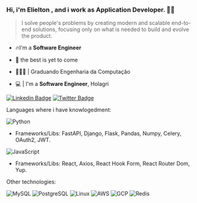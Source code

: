 
### Hi, i'm Elielton , and i work as Application Developer. 👨‍💻

> I solve people's problems by creating modern and scalable end-to-end solutions, focusing only on what is needed to build and evolve the product.

* 🔥I'm a **Software Engineer**

* 💬 the best is yet to come
* 👨🏻‍💻  | Graduando Engenharia da Computação <br />
* 💻 | I'm a **Software Engineer**, Holagri

[![Linkedin Badge](https://img.shields.io/badge/-LinkedIn-blue?style=flat-square&logo=Linkedin&logoColor=white&link=https://www.linkedin.com/in/elieltonbueno/)](https://www.linkedin.com/in/elieltonbueno/)
[![Twitter Badge](https://img.shields.io/badge/-Twitter-1ca0f1?style=flat-square&labelColor=1ca0f1&logo=twitter&logoColor=white&link=https://twitter.com/ELIELTONBUENO4)](https://twitter.com/ElieltonBuenoh2)

Languages where i have knowlogedment:

![Python](https://img.shields.io/badge/Python-14354C?style=for-the-badge&logo=python&logoColor=white)
- Frameworks/Libs: FastAPI, Django, Flask, Pandas, Numpy, Celery, OAuth2, JWT.

![JavaScript](https://img.shields.io/badge/JavaScript-323330?style=for-the-badge&logo=javascript&logoColor=F7DF1E)
- Frameworks/Libs: React, Axios, React Hook Form, React Router Dom, Yup.

Other technologies:

![MySQL](https://img.shields.io/badge/MySQL-00000F?style=for-the-badge&logo=mysql&logoColor=white)
![PostgreSQL](https://img.shields.io/badge/PostgreSQL-316192?style=for-the-badge&logo=postgresql&logoColor=white)
![Linux](https://img.shields.io/badge/Linux-FCC624?style=for-the-badge&logo=linux&logoColor=black)
![AWS](https://img.shields.io/badge/Amazon_AWS-232F3E?style=for-the-badge&logo=amazon-aws&logoColor=white)
![GCP](https://img.shields.io/badge/Google_Cloud-4285F4?style=for-the-badge&logo=google-cloud&logoColor=white)
![Redis](https://img.shields.io/badge/redis-%23DD0031.svg?&style=for-the-badge&logo=redis&logoColor=white)



<br>
